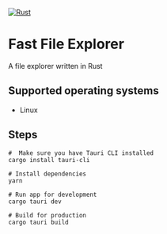 [![Rust](https://github.com/conaticus/FileExplorer/actions/workflows/rust.yml/badge.svg?event=push)](https://github.com/conaticus/FileExplorer/actions/workflows/rust.yml)

# Fast File Explorer
A file explorer written in Rust

## Supported operating systems
- Linux


## Steps
```
#  Make sure you have Tauri CLI installed
cargo install tauri-cli

# Install dependencies
yarn

# Run app for development
cargo tauri dev

# Build for production
cargo tauri build
```
